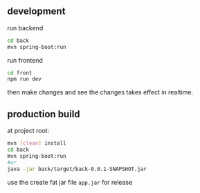 ## development

run backend

```sh
cd back
mvn spring-boot:run
```

run frontend

```sh
cd front
npm run dev
```

then make changes and see the changes takes effect in realtime.

## production build

at project root:

```sh
mvn [clean] install
cd back
mvn spring-boot:run
#or
java -jar back/target/back-0.0.1-SNAPSHOT.jar
```

use the create fat jar file `app.jar` for release

